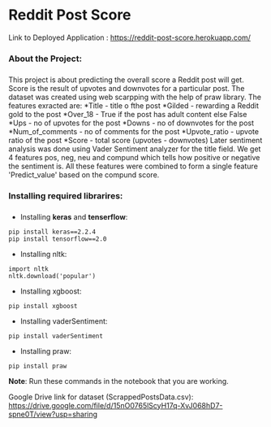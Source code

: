 # Reddit Post Score

Link to Deployed Application : https://reddit-post-score.herokuapp.com/

### About the Project: <h3>
This project is about predicting the overall score a Reddit post will get. Score is the result of upvotes and downvotes for a particular post. The dataset was created using web scarpping with the help of praw library. The features exracted are:
*Title - title o fthe post
*Gilded - rewarding a Reddit gold to the post
*Over_18 - True if the post has adult content else False
*Ups - no of upvotes for the post
*Downs - no of downvotes for the post
*Num_of_comments - no of comments for the post
*Upvote_ratio - upvote ratio of the post
*Score - total score (upvotes - downvotes)
Later sentiment analysis was done using Vader Sentiment analyzer for the title field. We get 4 features pos, neg, neu and compund which tells how positive or negative the sentiment is. All these features were combined to form a single feature 'Predict_value' based on the compund score.

### Installing required librarires: <h3>
* Installing __keras__ and __tenserflow__:
```
pip install keras==2.2.4
pip install tensorflow==2.0
```
* Installing nltk:
```
import nltk
nltk.download('popular')
```
* Installing xgboost:
```
pip install xgboost
```
* Installing vaderSentiment:
```
pip install vaderSentiment
```
* Installing praw:
```
pip install praw
```
__Note__: Run these commands in the notebook that you are working.

Google Drive link for dataset (ScrappedPostsData.csv): https://drive.google.com/file/d/15nO0765lScyH17q-XvJ068hD7-spne0T/view?usp=sharing
